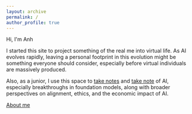 ```yaml
---
layout: archive
permalink: /
author_profile: true
---
```


Hi, I'm Anh

I started this site to project something of the real me into virtual life. As AI evolves rapidly, leaving a personal footprint in this evolution might be something everyone should consider, especially before virtual individuals are massively produced. 

Also, as a junior, I use this space to [take notes](https://en.wiktionary.org/wiki/take_notes#English) and [take note](https://en.wiktionary.org/wiki/take_note) of AI, especially breakthroughs in foundation models, along with broader perspectives on alignment, ethics, and the economic impact of AI.

[About me](/about/) 